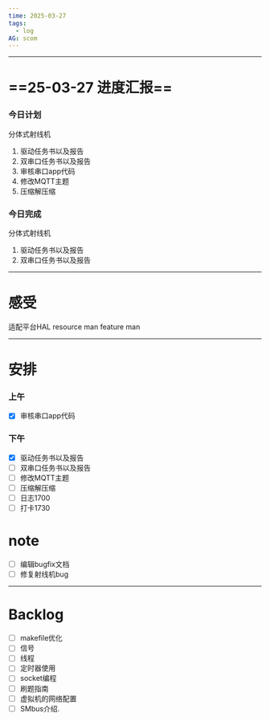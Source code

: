 ```yaml
---
time: 2025-03-27
tags:
  - log
AG: scom
---
```

---
# ==25-03-27 进度汇报==
### 今日计划
分体式射线机
1. 驱动任务书以及报告
2. 双串口任务书以及报告
3. 审核串口app代码
4. 修改MQTT主题
5. 压缩解压缩

### 今日完成
分体式射线机
1. 驱动任务书以及报告
2. 双串口任务书以及报告

--- 
# 感受
适配平台HAL
resource man
feature man

--- 
# 安排

### 上午
- [x] 审核串口app代码

### 下午
- [x] 驱动任务书以及报告
- [ ] 双串口任务书以及报告
- [ ] 修改MQTT主题
- [ ] 压缩解压缩
- [ ] 日志1700
- [ ] 打卡1730
# note
- [ ] 编辑bugfix文档
- [ ] 修复射线机bug

--- 
# Backlog
- [ ] makefile优化
- [ ] 信号
- [ ] 线程
- [ ] 定时器使用
- [ ] socket编程
- [ ] 刷题指南
- [ ] 虚拟机的网络配置
- [ ] SMbus介绍.
